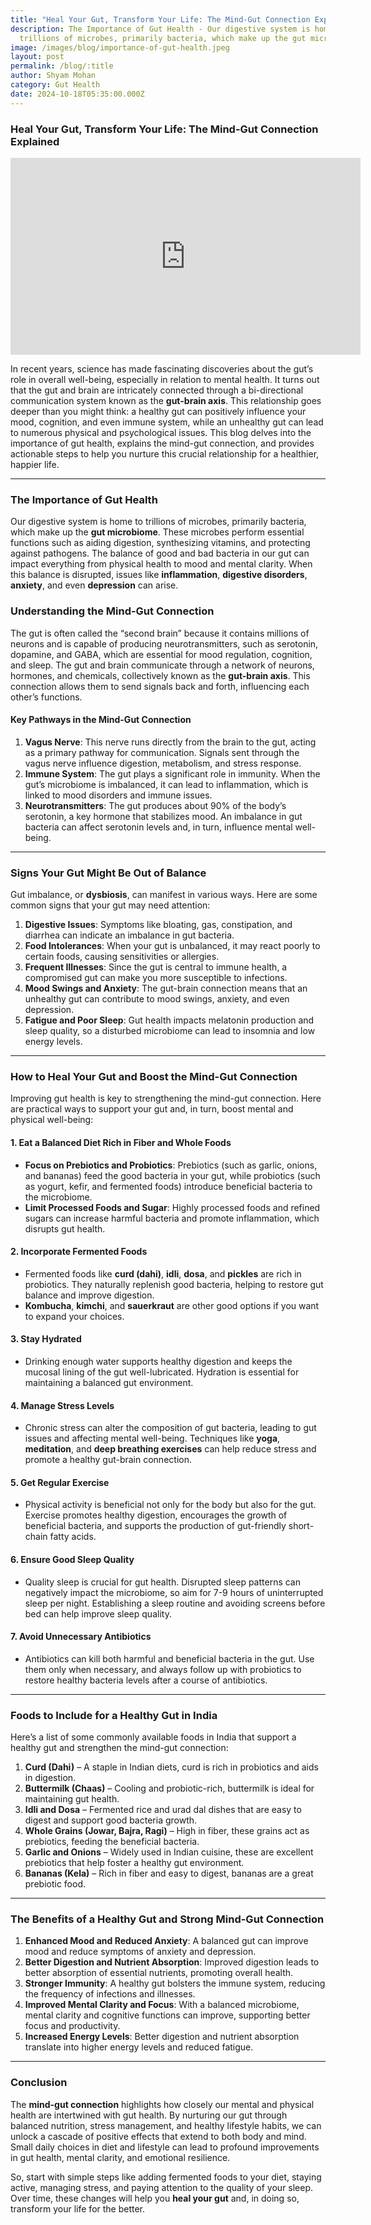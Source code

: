 ```yaml
---
title: "Heal Your Gut, Transform Your Life: The Mind-Gut Connection Explained"
description: The Importance of Gut Health - Our digestive system is home to
  trillions of microbes, primarily bacteria, which make up the gut microbiome
image: /images/blog/importance-of-gut-health.jpeg
layout: post
permalink: /blog/:title
author: Shyam Mohan
category: Gut Health
date: 2024-10-18T05:35:00.000Z
---
```

### Heal Your Gut, Transform Your Life: The Mind-Gut Connection Explained

<iframe width="560" height="315" src="https://www.youtube.com/embed/aq9sJjJ08Wc?si=sk3d-RSXwOmSgu-9" title="YouTube video player" frameborder="0" allow="accelerometer; autoplay; clipboard-write; encrypted-media; gyroscope; picture-in-picture; web-share" referrerpolicy="strict-origin-when-cross-origin" allowfullscreen></iframe>

In recent years, science has made fascinating discoveries about the gut’s role in overall well-being, especially in relation to mental health. It turns out that the gut and brain are intricately connected through a bi-directional communication system known as the **gut-brain axis**. This relationship goes deeper than you might think: a healthy gut can positively influence your mood, cognition, and even immune system, while an unhealthy gut can lead to numerous physical and psychological issues. This blog delves into the importance of gut health, explains the mind-gut connection, and provides actionable steps to help you nurture this crucial relationship for a healthier, happier life.

---

### The Importance of Gut Health

Our digestive system is home to trillions of microbes, primarily bacteria, which make up the **gut microbiome**. These microbes perform essential functions such as aiding digestion, synthesizing vitamins, and protecting against pathogens. The balance of good and bad bacteria in our gut can impact everything from physical health to mood and mental clarity. When this balance is disrupted, issues like **inflammation**, **digestive disorders**, **anxiety**, and even **depression** can arise.

### Understanding the Mind-Gut Connection

The gut is often called the “second brain” because it contains millions of neurons and is capable of producing neurotransmitters, such as serotonin, dopamine, and GABA, which are essential for mood regulation, cognition, and sleep. The gut and brain communicate through a network of neurons, hormones, and chemicals, collectively known as the **gut-brain axis**. This connection allows them to send signals back and forth, influencing each other’s functions.

#### Key Pathways in the Mind-Gut Connection
1. **Vagus Nerve**: This nerve runs directly from the brain to the gut, acting as a primary pathway for communication. Signals sent through the vagus nerve influence digestion, metabolism, and stress response.
2. **Immune System**: The gut plays a significant role in immunity. When the gut’s microbiome is imbalanced, it can lead to inflammation, which is linked to mood disorders and immune issues.
3. **Neurotransmitters**: The gut produces about 90% of the body’s serotonin, a key hormone that stabilizes mood. An imbalance in gut bacteria can affect serotonin levels and, in turn, influence mental well-being.

---

### Signs Your Gut Might Be Out of Balance

Gut imbalance, or **dysbiosis**, can manifest in various ways. Here are some common signs that your gut may need attention:

1. **Digestive Issues**: Symptoms like bloating, gas, constipation, and diarrhea can indicate an imbalance in gut bacteria.
2. **Food Intolerances**: When your gut is unbalanced, it may react poorly to certain foods, causing sensitivities or allergies.
3. **Frequent Illnesses**: Since the gut is central to immune health, a compromised gut can make you more susceptible to infections.
4. **Mood Swings and Anxiety**: The gut-brain connection means that an unhealthy gut can contribute to mood swings, anxiety, and even depression.
5. **Fatigue and Poor Sleep**: Gut health impacts melatonin production and sleep quality, so a disturbed microbiome can lead to insomnia and low energy levels.

---

### How to Heal Your Gut and Boost the Mind-Gut Connection

Improving gut health is key to strengthening the mind-gut connection. Here are practical ways to support your gut and, in turn, boost mental and physical well-being:

#### 1. **Eat a Balanced Diet Rich in Fiber and Whole Foods**
   - **Focus on Prebiotics and Probiotics**: Prebiotics (such as garlic, onions, and bananas) feed the good bacteria in your gut, while probiotics (such as yogurt, kefir, and fermented foods) introduce beneficial bacteria to the microbiome.
   - **Limit Processed Foods and Sugar**: Highly processed foods and refined sugars can increase harmful bacteria and promote inflammation, which disrupts gut health.

#### 2. **Incorporate Fermented Foods**
   - Fermented foods like **curd (dahi)**, **idli**, **dosa**, and **pickles** are rich in probiotics. They naturally replenish good bacteria, helping to restore gut balance and improve digestion.
   - **Kombucha**, **kimchi**, and **sauerkraut** are other good options if you want to expand your choices.

#### 3. **Stay Hydrated**
   - Drinking enough water supports healthy digestion and keeps the mucosal lining of the gut well-lubricated. Hydration is essential for maintaining a balanced gut environment.

#### 4. **Manage Stress Levels**
   - Chronic stress can alter the composition of gut bacteria, leading to gut issues and affecting mental well-being. Techniques like **yoga**, **meditation**, and **deep breathing exercises** can help reduce stress and promote a healthy gut-brain connection.

#### 5. **Get Regular Exercise**
   - Physical activity is beneficial not only for the body but also for the gut. Exercise promotes healthy digestion, encourages the growth of beneficial bacteria, and supports the production of gut-friendly short-chain fatty acids.

#### 6. **Ensure Good Sleep Quality**
   - Quality sleep is crucial for gut health. Disrupted sleep patterns can negatively impact the microbiome, so aim for 7-9 hours of uninterrupted sleep per night. Establishing a sleep routine and avoiding screens before bed can help improve sleep quality.

#### 7. **Avoid Unnecessary Antibiotics**
   - Antibiotics can kill both harmful and beneficial bacteria in the gut. Use them only when necessary, and always follow up with probiotics to restore healthy bacteria levels after a course of antibiotics.

---

### Foods to Include for a Healthy Gut in India

Here’s a list of some commonly available foods in India that support a healthy gut and strengthen the mind-gut connection:

1. **Curd (Dahi)** – A staple in Indian diets, curd is rich in probiotics and aids in digestion.
2. **Buttermilk (Chaas)** – Cooling and probiotic-rich, buttermilk is ideal for maintaining gut health.
3. **Idli and Dosa** – Fermented rice and urad dal dishes that are easy to digest and support good bacteria growth.
4. **Whole Grains (Jowar, Bajra, Ragi)** – High in fiber, these grains act as prebiotics, feeding the beneficial bacteria.
5. **Garlic and Onions** – Widely used in Indian cuisine, these are excellent prebiotics that help foster a healthy gut environment.
6. **Bananas (Kela)** – Rich in fiber and easy to digest, bananas are a great prebiotic food.

---

### The Benefits of a Healthy Gut and Strong Mind-Gut Connection

1. **Enhanced Mood and Reduced Anxiety**: A balanced gut can improve mood and reduce symptoms of anxiety and depression.
2. **Better Digestion and Nutrient Absorption**: Improved digestion leads to better absorption of essential nutrients, promoting overall health.
3. **Stronger Immunity**: A healthy gut bolsters the immune system, reducing the frequency of infections and illnesses.
4. **Improved Mental Clarity and Focus**: With a balanced microbiome, mental clarity and cognitive functions can improve, supporting better focus and productivity.
5. **Increased Energy Levels**: Better digestion and nutrient absorption translate into higher energy levels and reduced fatigue.

---

### Conclusion

The **mind-gut connection** highlights how closely our mental and physical health are intertwined with gut health. By nurturing our gut through balanced nutrition, stress management, and healthy lifestyle habits, we can unlock a cascade of positive effects that extend to both body and mind. Small daily choices in diet and lifestyle can lead to profound improvements in gut health, mental clarity, and emotional resilience. 

So, start with simple steps like adding fermented foods to your diet, staying active, managing stress, and paying attention to the quality of your sleep. Over time, these changes will help you **heal your gut** and, in doing so, transform your life for the better.

